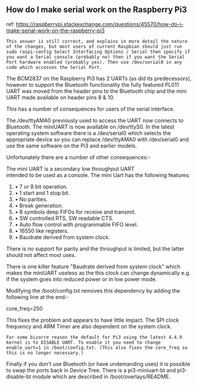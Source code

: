 


## How do I make serial work on the Raspberry Pi3

ref: https://raspberrypi.stackexchange.com/questions/45570/how-do-i-make-serial-work-on-the-raspberry-pi3

    This answer is still correct, and explains in more detail the nature of the changes, but most users of current Raspbian should just run sudo raspi-config Select Interfacing Options / Serial then specify if you want a Serial console (probably no) then if you want the Serial Port hardware enabled (probably yes). Then use /dev/serial0 in any code which accesses the Serial Port.

The BCM2837 on the Raspberry Pi3 has 2 UARTs (as did its predecessors), however to support the Bluetooth functionality the fully featured PL011 UART was moved from the header pins to the Bluetooth chip and the mini UART made available on header pins 8 & 10.

This has a number of consequences for users of the serial interface.

The /dev/ttyAMA0 previously used to access the UART now connects to Bluetooth.
The miniUART is now available on /dev/ttyS0.
In the latest operating system software there is a /dev/serial0 which selects the appropriate device so you can replace /dev/ttyAMA0 with /dev/serial0 and use the same software on the Pi3 and earlier models.

Unfortunately there are a number of other consequences:-

The mini UART is a secondary low throughput UART  
  intended to be used as a console.
The mini Uart has the following features:

1. • 7 or 8 bit operation.
2. • 1 start and 1 stop bit.
3. • No parities.
4. • Break generation.
5. • 8 symbols deep FIFOs for receive and transmit.
6. • SW controlled RTS, SW readable CTS.
7. • Auto flow control with programmable FIFO level.
8. • 16550 like registers.
9. • Baudrate derived from system clock.

There is no support for parity and the throughput is limited, but the latter should not affect most uses.

There is one killer feature "Baudrate derived from system clock" which makes the miniUART useless as the this clock can change dynamically e.g. if the system goes into reduced power or in low power mode.

Modifying the /boot/config.txt removes this dependency by adding the following line at the end:-

core_freq=250

This fixes the problem and appears to have little impact. The SPI clock frequency and ARM Timer are also dependent on the system clock.

    For some bizarre reason the default for Pi3 using the latest 4.4.9 kernel is to DISABLE UART. To enable it you need to change enable_uart=1 in /boot/config.txt. (This also fixes the core_freq so this is no longer necessary.)

Finally if you don't use Bluetooth (or have undemanding uses) it is possible to swap the ports back in Device Tree. There is a pi3-miniuart-bt and pi3-disable-bt module which are described in /boot/overlays/README.
